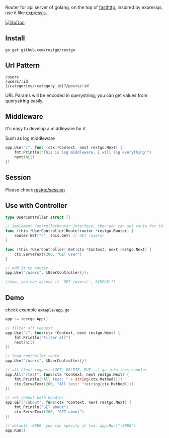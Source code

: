 
Router for api server of golang, on the top of [fasthttp](https://github.com/valyala/fasthttp), inspired by expressjs, use it like [expressjs](http://expressjs.com/en/guide/routing.html).

[![GoDoc](https://godoc.org/github.com/restgo/restgo?status.svg)](https://godoc.org/github.com/restgo/restgo)

## Install

```shell
go get github.com/restgo/restgo
```


## Url Pattern

```
/users
/users/:id
(/categories/:category_id)?/posts/:id
```

URL Params will be encoded in querystring, you can get values from querystring easily.  

## Middleware

It's easy to develop a middleware for it

Such as log middleware
```go 
app.Use("/", func (ctx *Context, next restgo.Next) {
    fmt.Println("This is log middleware, I will log everything!")
    next(nil)
})

```

## Session
Please check [restgo/session](https://github.com/restgo/session)



## Use with Controller

```go
type UserController struct {}

// implement ControllerRouter Interface, then you can set route for this controller
func (this *UserController)Route(router *restgo.Router) {
    router.GET("/", this.Get) // GET /users/
}

func (this *UserController) Get(ctx *Context, next restgo.Next) {
    ctx.ServeText(200, "GET User")
}

// Add it to router
app.Use("/users", &UserController{});

//now, you can access it `GET /users/`, SIMPLE!!! 
```

## Demo

check example `exmaple/app.go`

```go
app := restgo.App()

// filter all request
app.Use("/", func(ctx *Context, next restgo.Next) {
    fmt.Println("Filter all")
    next(nil)
})

// load controller route
app.Use("/users", &UserController{})

// all /test requests(GET, DELETE, PUT...) go into this handler
app.All("/test", func(ctx *Context, next restgo.Next) {
    fmt.Println("All test: " + string(ctx.Method()))
    ctx.ServeText(200, "All test: "+string(ctx.Method()))
})

// set /about path handler
app.GET("/about", func(ctx *Context, next restgo.Next) {
    fmt.Println("GET about")
    ctx.ServeText(200, "GET about")
})

// default :8080, you can specify it too. app.Run(":8080")
app.Run()
```

